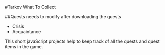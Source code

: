 #Tarkov What To Collect

##Quests needs to modify after downloading the quests
* Crisis
* Acquaintance

This short javaScript projects help to keep track of all the quests and quest items in the game.
